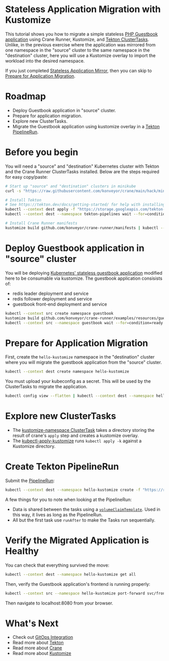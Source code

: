 Stateless Application Migration with Kustomize
==============================================

This tutorial shows you how to migrate a simple stateless
[PHP Guestbook application](https://kubernetes.io/docs/tutorials/stateless-application/guestbook/)
using Crane Runner, Kustomize, and
[Tekton ClusterTasks](https://tekton.dev/docs/pipelines/tasks/#task-vs-clustertask).
Unlike, in the previous exercise where the application was mirrored from one
namespace in the "source" cluster to the same namespace in the "destination"
cluster, here you will use a Kustomize overlay to import the workload into
the desired namespace.

If you just completed [Stateless Application Mirror](../001_stateless-app-mirror/),
then you can skip to
[Prepare for Application Migration](#prepare-for-application-migration).

# Roadmap

* Deploy Guestbook application in "source" cluster.
* Prepare for application migration.
* Explore new ClusterTasks.
* Migrate the Guestbook application using kustomize overlay in a
    [Tekton PipelineRun](https://tekton.dev/docs/pipelines/pipelineruns/).

# Before you begin

You will need a "source" and "destination" Kubernetes cluster with Tekton and
the Crane Runner ClusterTasks installed. Below are the steps required for easy
copy/paste:

```bash
# Start up "source" and "destination" clusters in minikube
curl -s "https://raw.githubusercontent.com/konveyor/crane/main/hack/minikube-clusters-start.sh" | bash

# Install Tekton
# See https://tekton.dev/docs/getting-started/ for help with installing Tekton
kubectl --context dest apply -f "https://storage.googleapis.com/tekton-releases/pipeline/latest/release.yaml"
kubectl --context dest --namespace tekton-pipelines wait --for=condition=ready pod --selector=app.kubernetes.io/component=controller --timeout=180s

# Install Crane Runner manifests
kustomize build github.com/konveyor/crane-runner/manifests | kubectl --context dest apply -f -
```

# Deploy Guestbook application in "source" cluster

You will be deploying
[Kubernetes' stateless guestbook application](https://kubernetes.io/docs/tutorials/stateless-application/guestbook/)
modified here to be consumable via kustomize.
The guestbook application consisists of:

* redis leader deployment and service
* redis follower deployment and service
* guestbook front-end deployment and service


```bash
kubectl --context src create namespace guestbook
kustomize build github.com/konveyor/crane-runner/examples/resources/guestbook | kubectl --context src --namespace guestbook apply -f -
kubectl --context src --namespace guestbook wait --for=condition=ready pod --selector=app=guestbook --timeout=180s
```

# Prepare for Application Migration

First, create the `hello-kustomize` namespace in the "destination" cluster
where you will migrate the guestbook application from the "source" cluster.

```bash
kubectl --context dest create namespace hello-kustomize
```

You must upload your kubeconfig as a secret. This will be used by the
ClusterTasks to migrate the application.

```bash
kubectl config view --flatten | kubectl --context dest --namespace hello-kustomize create secret generic kubeconfig --from-file=config=/dev/stdin
```

# Explore new ClusterTasks

* The [kustomize-namespace ClusterTask](/manifests/clustertasks/kustomize-namespace.yaml)
    takes a directory storing the result of crane's `apply` step and creates a
    kustomize overlay.
* The [kubectl-apply-kustomize](/manifests/clustertasks/kubectl-apply-kustomize.yaml)
    runs `kubectl apply -k` against a Kustomize directory.

# Create Tekton PipelineRun

Submit the [PipelineRun](/examples/002_stateless-app-migration-with-kustomize/pipelinerun.yaml):

```bash
kubectl --context dest --namespace hello-kustomize create -f "https://raw.githubusercontent.com/konveyor/crane-runner/main/examples/002_stateless-app-migration-with-kustomize/pipelinerun.yaml"
```

A few things for you to note when looking at the PipelineRun:

* Data is shared between the tasks using a
    [`volumeClaimTemplate`](https://tekton.dev/docs/pipelines/workspaces/#volumeclaimtemplate).
    Used in this way, it lives as long as the PipelineRun.
* All but the first task use `runAfter` to make the Tasks run sequentially.

# Verify the Migrated Application is Healthy

You can check that everything survived the move:

```bash
kubectl --context dest --namespace hello-kustomize get all
```

Then, verify the Guestbook application's frontend is running properly:

```bash
kubectl --context src --namespace hello-kustomize port-forward svc/frontend 8080:80
```

Then navigate to localhost:8080 from your browser.

# What's Next

* Check out [GitOps Integration](../003_gitops-integration/README.md)
* Read more about [Tekton](https://tekton.dev/docs/getting-started/)
* Read more about [Crane](https://github.com/konveyor/crane)
* Read more about [Kustomize](https://kustomize.io)
